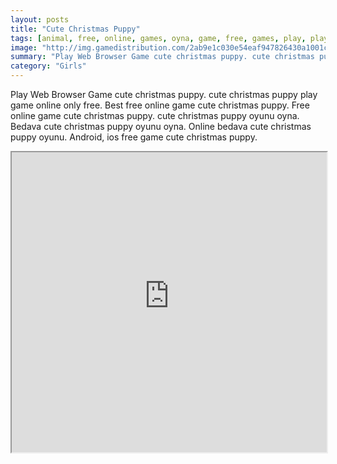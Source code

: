 ```yaml
---
layout: posts
title: "Cute Christmas Puppy"
tags: [animal, free, online, games, oyna, game, free, games, play, play, games]
image: "http://img.gamedistribution.com/2ab9e1c030e54eaf947826430a1001c1.jpg"
summary: "Play Web Browser Game cute christmas puppy. cute christmas puppy play game online only free. Best free online game cute christmas puppy. Free online game cute christmas puppy. cute christmas puppy oyunu oyna. Bedava cute christmas puppy oyunu oyna. Online bedava cute christmas puppy oyunu. Android, ios free game cute christmas puppy."
category: "Girls"
---
```


Play Web Browser Game cute christmas puppy. cute christmas puppy play game online only free. Best free online game cute christmas puppy. Free online game cute christmas puppy. cute christmas puppy oyunu oyna. Bedava cute christmas puppy oyunu oyna. Online bedava cute christmas puppy oyunu. Android, ios free game cute christmas puppy.

<iframe width="100%" height="480px;" src="http://flash.gamedistribution.com?game=2ab9e1c030e54eaf947826430a1001c1"></iframe>
